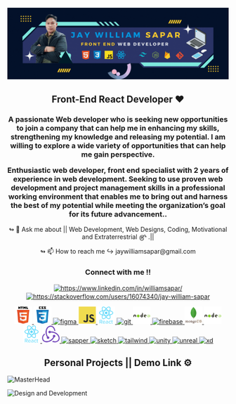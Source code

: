 ![Design and Development](<https://raw.githubusercontent.com/jaywilliamsapar/jaywilliamsapar/main/GH-profile%20(3).gif>)

<h2 align="center"> Front-End React Developer ❤ </h2>
   
   
<h3 align="center">
A passionate Web developer who is seeking new opportunities to join a company that can help me in enhancing my skills, strengthening my knowledge and releasing my potential. I am willing to explore a wide variety of opportunities that can help me gain perspective.

Enthusiastic web developer, front end specialist with 2 years of experience in web development. Seeking to use proven web development and project management skills in a professional working environment that enables me to bring out and harness the best of my potential while meeting the organization’s goal for its future advancement..

</h3>

<p align="center">
  ↬ 💬 Ask me about || Web Development, Web Designs, Coding, Motivational and Extraterrestrial ௹ .|| 
</p>

<p align="center" color="blue"> 
  ↬ 📫 How to reach me ↪ jaywilliamsapar@gmail.com 
</p>

<h3 align="center">Connect with me !!</h3>

<p align="center">
     <a href="[https://linkedin.com/in/https://www.linkedin.com/in/williamsapar/]" target="blank">
     <img align="center"       src="https://raw.githubusercontent.com/rahuldkjain/github-profile-readme-generator/master/src/images/icons/Social/linked-in-alt.svg" alt="https://www.linkedin.com/in/williamsapar/" height="30" width="40" />
      </a>
      <a href="https://stackoverflow.com/users/https://stackoverflow.com/users/16074340/jay-william-sapar" target="blank"><img align="center" src="https://raw.githubusercontent.com/rahuldkjain/github-profile-readme-generator/master/src/images/icons/Social/stack-overflow.svg" alt="https://stackoverflow.com/users/16074340/jay-william-sapar" height="30" width="40" />
       </a>
      <a href="https://www.behance.net/https://www.canva.com/" target="blank">
</p>

<p align="center"> 
      <a href="https://www.w3.org/html/" target="_blank" rel="noreferrer"> <img src="https://raw.githubusercontent.com/devicons/devicon/master/icons/html5/html5-original-wordmark.svg" alt="html5" width="40" height="40"/> 
      </a>
      <a href="https://www.w3schools.com/css/" target="_blank" rel="noreferrer"> <img src="https://raw.githubusercontent.com/devicons/devicon/master/icons/css3/css3-original-wordmark.svg" alt="css3" width="40" height="40"/> </a> <a href="https://www.figma.com/" target="_blank" rel="noreferrer"> <img src="https://www.vectorlogo.zone/logos/figma/figma-icon.svg" alt="figma" width="40" height="40"/> 
      </a>
      <a href="https://developer.mozilla.org/en-US/docs/Web/JavaScript" target="_blank" rel="noreferrer"> <img src="https://raw.githubusercontent.com/devicons/devicon/master/icons/javascript/javascript-original.svg" alt="javascript" width="40" height="40"/> 
      </a>
      <a href="https://reactjs.org/" target="_blank" rel="noreferrer"> <img src="https://raw.githubusercontent.com/devicons/devicon/master/icons/react/react-original-wordmark.svg" alt="react" width="40" height="40"/> 
      </a> 
      <a href="https://git-scm.com/" target="_blank" rel="noreferrer"> <img src="https://www.vectorlogo.zone/logos/git-scm/git-scm-icon.svg" alt="git" width="40" height="40"/> 
      </a> 
      <a href="https://nodejs.org" target="_blank" rel="noreferrer"> <img src="https://raw.githubusercontent.com/devicons/devicon/master/icons/nodejs/nodejs-original-wordmark.svg" alt="nodejs" width="40" height="40"/> 
      </a> 
      <a href="https://firebase.google.com/" target="_blank" rel="noreferrer"> <img src="https://www.vectorlogo.zone/logos/firebase/firebase-icon.svg" alt="firebase" width="40" height="40"/> </a>
         <a href="https://www.mongodb.com/" target="_blank" rel="noreferrer"> <img src="https://raw.githubusercontent.com/devicons/devicon/master/icons/mongodb/mongodb-original-wordmark.svg" alt="mongodb" width="40" height="40"/>
      </a>
      <a href="https://nodejs.org" target="_blank" rel="noreferrer"> <img src="https://raw.githubusercontent.com/devicons/devicon/master/icons/nodejs/nodejs-original-wordmark.svg" alt="nodejs" width="40" height="40"/> 
      </a> 
      <a href="https://reactjs.org/" target="_blank" rel="noreferrer"> <img src="https://raw.githubusercontent.com/devicons/devicon/master/icons/react/react-original-wordmark.svg" alt="react" width="40" height="40"/>
       </a> 
      <a href="https://redux.js.org" target="_blank" rel="noreferrer"> <img src="https://raw.githubusercontent.com/devicons/devicon/master/icons/redux/redux-original.svg" alt="redux" width="40" height="40"/>
       </a> 
      <a href="https://sapper.svelte.dev/" target="_blank" rel="noreferrer"> <img src="https://raw.githubusercontent.com/bestofjs/bestofjs-webui/master/public/logos/sapper.svg" alt="sapper" width="40" height="40"/> 
      </a> 
      <a href="https://www.sketch.com/" target="_blank" rel="noreferrer"> <img src="https://www.vectorlogo.zone/logos/sketchapp/sketchapp-icon.svg" alt="sketch" width="40" height="40"/> 
      </a> 
      <a href="https://tailwindcss.com/" target="_blank" rel="noreferrer"> <img src="https://www.vectorlogo.zone/logos/tailwindcss/tailwindcss-icon.svg" alt="tailwind" width="40" height="40"/> 
      </a> 
      <a href="https://unity.com/" target="_blank" rel="noreferrer"> <img src="https://www.vectorlogo.zone/logos/unity3d/unity3d-icon.svg" alt="unity" width="40" height="40"/> 
      </a> 
      <a href="https://unrealengine.com/" target="_blank" rel="noreferrer"> <img src="https://raw.githubusercontent.com/kenangundogan/fontisto/036b7eca71aab1bef8e6a0518f7329f13ed62f6b/icons/svg/brand/unreal-engine.svg" alt="unreal" width="40" height="40"/> 
      </a>  
      <a href="https://www.adobe.com/products/xd.html" target="_blank" rel="noreferrer"> <img src="https://cdn.worldvectorlogo.com/logos/adobe-xd.svg" alt="xd" width="40" height="40"/> 
      </a> 
</p>

<h2 align="center">Personal Projects || Demo Link ⚙</h2>

![MasterHead](https://nypost.com/wp-content/uploads/sites/2/2019/12/keanu-13.gif)

![Design and Development](<https://raw.githubusercontent.com/jaywilliamsapar/jaywilliamsapar/main/Jay%20william%20Sapar%20(3).gif>)
